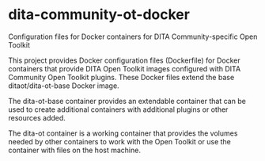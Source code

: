 # dita-community-ot-docker

Configuration files for Docker containers for DITA Community-specific Open Toolkit

This project provides Docker configuration files (Dockerfile) for Docker containers
that provide DITA Open Toolkit images configured with DITA Community Open Toolkit
plugins. These Docker files extend the base ditaot/dita-ot-base Docker image.

The dita-ot-base container provides an extendable container that can be used to
create additional containers with additional plugins or other resources added.

The dita-ot container is a working container that provides the volumes needed
by other containers to work with the Open Toolkit or use the container with
files on the host machine.
